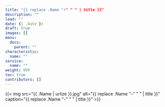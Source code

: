 ```yaml
---
title: "{{ replace .Name "-" " " | title }}"
description: ""
lead: ""
date: {{ .Date }}
draft: true
images: []
menu:
  docs:
    parent: ""
characteristic:
  name: ""
service:
  name: ""
weight: 999
toc: true
contributors: []
---
```


{{< img src="{{ .Name | urlize }}.jpg" alt="{{ replace .Name "-" " " | title }}" caption="{{ replace .Name "-" " " | title }}" >}}
